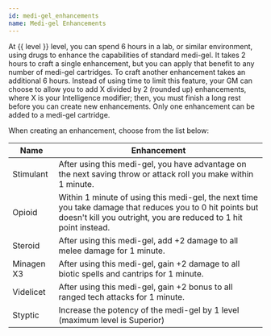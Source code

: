 ```yaml
---
id: medi-gel_enhancements
name: Medi-gel Enhancements
---
```

At {{ level }} level, you can spend 6 hours in a lab, or similar environment, using drugs to enhance the capabilities of standard medi-gel. It 
takes 2 hours to craft a single enhancement, but you can apply that benefit to any number of medi-gel cartridges. To craft 
another enhancement takes an additional 6 hours. Instead of using time to limit this feature, your GM can choose to allow 
you to add X divided by 2 (rounded up) enhancements, where X is your Intelligence modifier; then, you must finish a long 
rest before you can create new enhancements. Only one enhancement can be added to a medi-gel cartridge.

When creating an enhancement, choose from the list below:

Name | Enhancement
--- | ---
Stimulant | After using this medi-gel, you have advantage on the next saving throw or attack roll you make within 1 minute.
Opioid | Within 1 minute of using this medi-gel, the next time you take damage that reduces you to 0 hit points but doesn't kill you outright, you are reduced to 1 hit point instead.
Steroid | After using this medi-gel, add +2 damage to all melee damage for 1 minute.
Minagen X3 | After using this medi-gel, gain +2 damage to all biotic spells and cantrips for 1 minute.
Videlicet | After using this medi-gel, gain +2 bonus to all ranged tech attacks for 1 minute.
Styptic | Increase the potency of the medi-gel by 1 level (maximum level is Superior)
